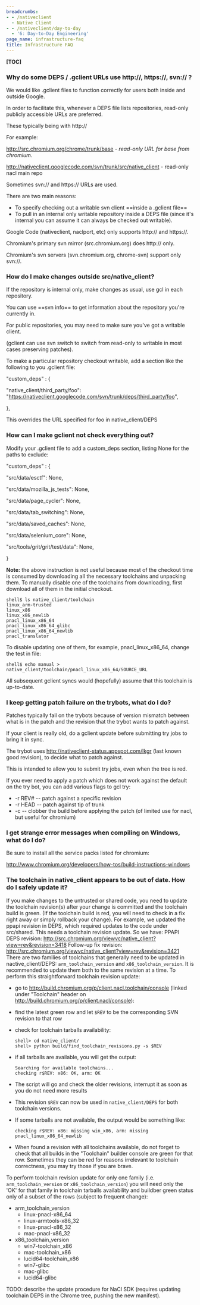```yaml
---
breadcrumbs:
- - /nativeclient
  - Native Client
- - /nativeclient/day-to-day
  - '6: Day-to-Day Engineering'
page_name: infrastructure-faq
title: Infrastructure FAQ
---
```


**[TOC]**

### **Why do some DEPS / .gclient URLs use http://, https://, svn:// ?**

We would like .gclient files to function correctly for users both inside and
outside Google.

In order to facilitate this, whenever a DEPS file lists repositories, read-only
publicly accessible URLs are preferred.

These typically being with http://

For example:

http://src.chromium.org/chrome/trunk/base - *read-only URL for base from
chromium.*

http://nativeclient.googlecode.com/svn/trunk/src/native_client - read-only nacl
main repo

Sometimes svn:// and https:// URLs are used.

There are two main reasons:

*   To specify checking out a writable svn client ==inside a .gclient
            file==
*   To pull in an internal only writable repository inside a DEPS file
            (since it's internal you can assume it can always be checked out
            writable).

Google Code (nativeclient, naclport, etc) only supports http:// and https://.

Chromium's primary svn mirror (src.chromium.org) does http:// only.

Chromium's svn servers (svn.chromium.org, chrome-svn) support only svn://.

### **How do I make changes outside src/native_client?**

If the repository is internal only, make changes as usual, use gcl in each
repository.

You can use ==svn info== to get information about the repository you're
currently in.

For public repositories, you may need to make sure you've got a writable client.

(gclient can use svn switch to switch from read-only to writable in most cases
preserving patches).

To make a particular repository checkout writable, add a section like the
following to you .gclient file:

"custom_deps" : {

"native_client/third_party/foo":
"https://nativeclient.googlecode.com/svn/trunk/deps/third_party/foo",

},

This overrides the URL specified for foo in native_client/DEPS

### **How can I make gclient not check everything out?**

Modify your .gclient file to add a custom_deps section, listing None for the
paths to exclude:

"custom_deps" : {

"src/data/esctf": None,

"src/data/mozilla_js_tests": None,

"src/data/page_cycler": None,

"src/data/tab_switching": None,

"src/data/saved_caches": None,

"src/data/selenium_core": None,

"src/tools/grit/grit/test/data": None,

}

**Note:** the above instruction is not useful because most of the checkout time
is consumed by downloading all the necessary toolchains and unpacking them. To
manually disable one of the toolchains from downloading, first download all of
them in the initial checkout.

```none
shell$ ls native_client/toolchain
linux_arm-trusted
linux_x86
linux_x86_newlib
pnacl_linux_x86_64
pnacl_linux_x86_64_glibc
pnacl_linux_x86_64_newlib
pnacl_translator
```

To disable updating one of them, for example, pnacl_linux_x86_64, change the
test in file:

```none
shell$ echo manual > native_client/toolchain/pnacl_linux_x86_64/SOURCE_URL
```

All subsequent gclient syncs would (hopefully) assume that this toolchain is
up-to-date.

### **I keep getting patch failure on the trybots, what do I do?**

Patches typically fail on the trybots because of version mismatch between what
is in the patch and the revision that the trybot wants to patch against.

If your client is really old, do a gclient update before submitting try jobs to
bring it in sync.

The trybot uses http://nativeclient-status.appspot.com/lkgr (last known good
revision), to decide what to patch against.

This is intended to allow you to submit try jobs, even when the tree is red.

If you ever need to apply a patch which does not work against the default on the
try bot, you can add various flags to gcl try:

*   -r REV# -- patch against a specific revision
*   -r HEAD -- patch against tip of trunk
*   -c -- clobber the build before applying the patch (of limited use
            for nacl, but useful for chromium)

### **I get strange error messages when compiling on Windows, what do I do?**

Be sure to install all the service packs listed for chromium:

http://www.chromium.org/developers/how-tos/build-instructions-windows

### **The toolchain in native_client appears to be out of date. How do I safely update it?**

If you make changes to the untrusted or shared code, you need to update the
toolchain revision(s) after your change is committed and the toolchain build is
green. (If the toolchain build is red, you will need to check in a fix right
away or simply rollback your change).
For example, we updated the ppapi revision in DEPS, which required updates to
the code under src/shared. This needs a toolchain revision update. So we have:
PPAPI DEPS revision:
<http://src.chromium.org/viewvc/native_client?view=rev&revision=3418>
Follow-up fix revision:
<http://src.chromium.org/viewvc/native_client?view=rev&revision=3421>
There are two families of toolchains that generally need to be updated in
nactive_client/DEPS: `arm_toolchain_version` and `x86_toolchain_version`. It is
recommended to update them both to the same revision at a time.
To perform this straightforward toolchain revision update:

*   go to <http://build.chromium.org/p/client.nacl.toolchain/console>
            (linked under "Toolchain" header on
            <http://build.chromium.org/p/client.nacl/console>):
*   find the latest green row and let `$REV` to be the corresponding SVN
            revision to that row
*   check for toolchain tarballs availability:

    ```none
    shell> cd native_client/
    shell> python build/find_toolchain_revisions.py -s $REV
    ```

*   if all tarballs are available, you will get the output:

    ```none
    Searching for available toolchains...
    checking r$REV: x86: OK, arm: OK
    ```

*   The script will go and check the older revisions, interrupt it as
            soon as you do not need more results
*   This revision `$REV` can now be used in `native_client/DEPS` for
            both toolchain versions.
*   If some tarballs are not available, the output would be something
            like:

    ```none
    checking r$REV: x86: missing win_x86, arm: missing pnacl_linux_x86_64_newlib
    ```

*   When found a revision with all toolchains available, do not forget
            to check that all builds in the "Toolchain" builder console are
            green for that row. Sometimes they can be red for reasons irrelevant
            to toolchain correctness, you may try those if you are brave.

To perform toolchain revision update for only one family (i.e.
`arm_toolchain_version` or `x86_toolchain_version`) you will need only the 'OK'
for that family in toolchain tarballs availability and buildber green status
only of a subset of the rows (subject to frequent change):

*   arm_toolchain_version
    *   linux-pnacl-x86_64
    *   linux-armtools-x86_32
    *   linux-pnacl-x86_32
    *   mac-pnacl-x86_32
*   x86_toolchain_version
    *   win7-toolchain_x86
    *   mac-toolchain_x86
    *   lucid64-toolchain_x86
    *   win7-glibc
    *   mac-glibc
    *   lucid64-glibc

TODO: describe the update procedure for NaCl SDK (requires updating toolchain
DEPS in the Chrome tree, pushing the new manifest).
